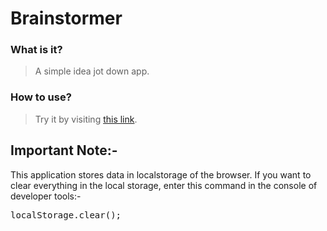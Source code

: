 # Brainstormer

### What is it?
>A simple idea jot down app.

### How to use?
>Try it by visiting [this link](https://murtuzaalisurti.github.io/brainstormer/).

## Important Note:-

This application stores data in localstorage of the browser. If you want to clear everything in the local storage, enter this command in the console of developer tools:-
<pre>
localStorage.clear();
</pre>
